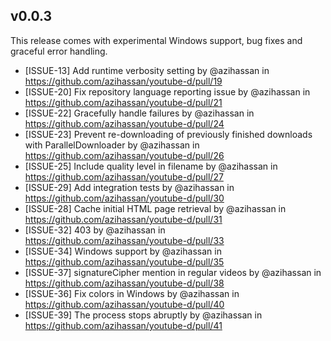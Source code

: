 ## v0.0.3

This release comes with experimental Windows support, bug fixes and graceful error handling.

* [ISSUE-13] Add runtime verbosity setting by @azihassan in https://github.com/azihassan/youtube-d/pull/19
* [ISSUE-20] Fix repository language reporting issue by @azihassan in https://github.com/azihassan/youtube-d/pull/21
* [ISSUE-22] Gracefully handle failures by @azihassan in https://github.com/azihassan/youtube-d/pull/24
* [ISSUE-23] Prevent re-downloading of previously finished downloads with ParallelDownloader by @azihassan in https://github.com/azihassan/youtube-d/pull/26
* [ISSUE-25] Include quality level in filename by @azihassan in https://github.com/azihassan/youtube-d/pull/27
* [ISSUE-29] Add integration tests by @azihassan in https://github.com/azihassan/youtube-d/pull/30
* [ISSUE-28] Cache initial HTML page retrieval by @azihassan in https://github.com/azihassan/youtube-d/pull/31
* [ISSUE-32] 403 by @azihassan in https://github.com/azihassan/youtube-d/pull/33
* [ISSUE-34] Windows support by @azihassan in https://github.com/azihassan/youtube-d/pull/35
* [ISSUE-37] signatureCipher mention in regular videos by @azihassan in https://github.com/azihassan/youtube-d/pull/38
* [ISSUE-36] Fix colors in Windows by @azihassan in https://github.com/azihassan/youtube-d/pull/40
* [ISSUE-39] The process stops abruptly by @azihassan in https://github.com/azihassan/youtube-d/pull/41
